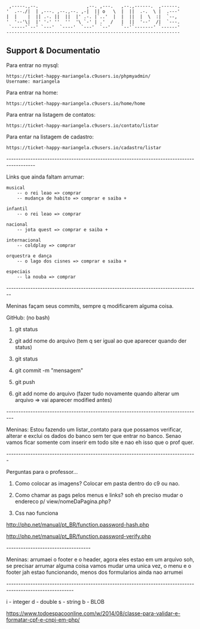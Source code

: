 
     ,-----.,--.                  ,--. ,---.   ,--.,------.  ,------.
    '  .--./|  | ,---. ,--.,--. ,-|  || o   \  |  ||  .-.  \ |  .---'
    |  |    |  || .-. ||  ||  |' .-. |`..'  |  |  ||  |  \  :|  `--, 
    '  '--'\|  |' '-' ''  ''  '\ `-' | .'  /   |  ||  '--'  /|  `---.
     `-----'`--' `---'  `----'  `---'  `--'    `--'`-------' `------'
    ----------------------------------------------------------------- 

## Support & Documentatio


Para entrar no mysql:

    https://ticket-happy-mariangela.c9users.io/phpmyadmin/
    Username: mariangela
    
Para entrar na home:

    https://ticket-happy-mariangela.c9users.io/home/home
    
Para entrar na listagem de contatos:

    https://ticket-happy-mariangela.c9users.io/contato/listar
    
Para entar na listagem de cadastro:

    https://ticket-happy-mariangela.c9users.io/cadastro/listar
    
*------------------------------------------------------------------------------------------*    

Links que ainda faltam arrumar:

    musical
        -- o rei leao => comprar 
        -- mudança de habito => comprar e saiba +

    infantil
        -- o rei leao => comprar 

    nacional
        -- jota quest => comprar e saiba +

    internacional
        -- coldplay => comprar 

    orquestra e dança
        -- o lago dos cisnes => comprar e saiba +

    especiais
        -- la nouba => comprar
    
*--------------------------------------------------------------------------------*    
    
Meninas façam seus commits, sempre q modificarem alguma coisa.
    
GitHub: (no bash)

1) git status

2) git add nome do arquivo (tem q ser igual ao que aparecer quando der status)

3) git status

4) git commit -m "mensagem"

5) git push

6) git add nome do arquivo (fazer tudo novamente quando alterar um arquivo => vai aparecer modified antes)
 
*---------------------------------------------------------------------------------*

Meninas: Estou fazendo um listar_contato para que possamos verificar, alterar e exclui os dados do 
banco sem ter que entrar no banco. Senao vamos ficar somente com inserir em todo site e nao eh
isso que o prof quer.


*-------------------------------------------------------------------------------*

Perguntas para o professor...

1) Como colocar as imagens? Colocar em pasta dentro do c9 ou nao.

2) Como chamar as pags pelos menus e links? soh eh preciso mudar o endereco p/ view/nomeDaPagina.php?

3) Css nao funciona


http://php.net/manual/pt_BR/function.password-hash.php

http://php.net/manual/pt_BR/function.password-verify.php

*-----------------------------------*

Meninas: arrumaei o footer e o header, agora eles estao em um arquivo soh, se precisar arrumar alguma coisa
vamos mudar uma unica vez, o menu e o footer jah estao funcionando, menos dos formularios ainda nao arrumei

*----------------------------------------------------------------------------------------------------------*

i - integer
d - double
s - string
b - BLOB


https://www.todoespacoonline.com/w/2014/08/classe-para-validar-e-formatar-cpf-e-cnpj-em-php/


